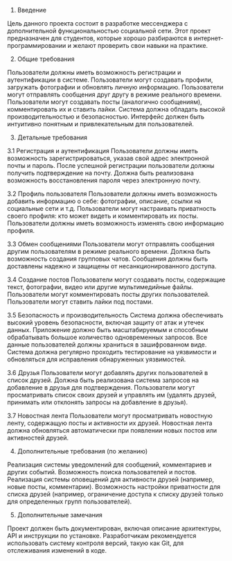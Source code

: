 1. Введение

Цель данного проекта состоит в разработке мессенджера с дополнительной функциональностью социальной сети. Этот проект предназначен для студентов, которые хорошо разбираются в интернет-программировании и желают проверить свои навыки на практике.

2. Общие требования

Пользователи должны иметь возможность регистрации и аутентификации в системе.
Пользователи могут создавать профили, загружать фотографии и обновлять личную информацию.
Пользователи могут отправлять сообщения друг другу в режиме реального времени.
Пользователи могут создавать посты (аналогично сообщениям), комментировать их и ставить лайки.
Система должна обладать высокой производительностью и безопасностью.
Интерфейс должен быть интуитивно понятным и привлекательным для пользователей.

3. Детальные требования

3.1 Регистрация и аутентификация
Пользователи должны иметь возможность зарегистрироваться, указав свой адрес электронной почты и пароль.
После успешной регистрации пользователи должны получить подтверждение на почту.
Должна быть реализована возможность восстановления пароля через электронную почту.

3.2 Профиль пользователя
Пользователи должны иметь возможность добавить информацию о себе: фотографии, описание, ссылки на социальные сети и т.д.
Пользователи могут настраивать приватность своего профиля: кто может видеть и комментировать их посты.
Пользователи должны иметь возможность изменять свою информацию профиля.

3.3 Обмен сообщениями
Пользователи могут отправлять сообщения другим пользователям в режиме реального времени.
Должна быть возможность создания групповых чатов.
Сообщения должны быть доставлены надежно и защищены от несанкционированного доступа.

3.4 Создание постов
Пользователи могут создавать посты, содержащие текст, фотографии, видео или другие мультимедийные файлы.
Пользователи могут комментировать посты других пользователей.
Пользователи могут ставить лайки под постами.

3.5 Безопасность и производительность
Система должна обеспечивать высокий уровень безопасности, включая защиту от атак и утечек данных.
Приложение должно быть масштабируемым и способным обрабатывать большое количество одновременных запросов.
Все данные пользователей должны храниться в зашифрованном виде.
Система должна регулярно проходить тестирование на уязвимости и обновляться для исправления обнаруженных уязвимостей.

3.6 Друзья
Пользователи могут добавлять других пользователей в список друзей.
Должна быть реализована система запросов на добавление в друзья для подтверждения.
Пользователи могут просматривать список своих друзей и управлять им (удалять друзей, принимать или отклонять запросы на добавление в друзья).

3.7 Новостная лента
Пользователи могут просматривать новостную ленту, содержащую посты и активности их друзей.
Новостная лента должна обновляться автоматически при появлении новых постов или активностей друзей.

4. Дополнительные требования (по желанию)

Реализация системы уведомлений для сообщений, комментариев и других событий.
Возможность поиска пользователей и постов.
Реализация системы оповещений для активности друзей (например, новые посты, комментарии).
Возможность настройки приватности для списка друзей (например, ограничение доступа к списку друзей только для определенных групп пользователей).

5. Дополнительные замечания

Проект должен быть документирован, включая описание архитектуры, API и инструкции по установке.
Разработчикам рекомендуется использовать систему контроля версий, такую как Git, для отслеживания изменений в коде.